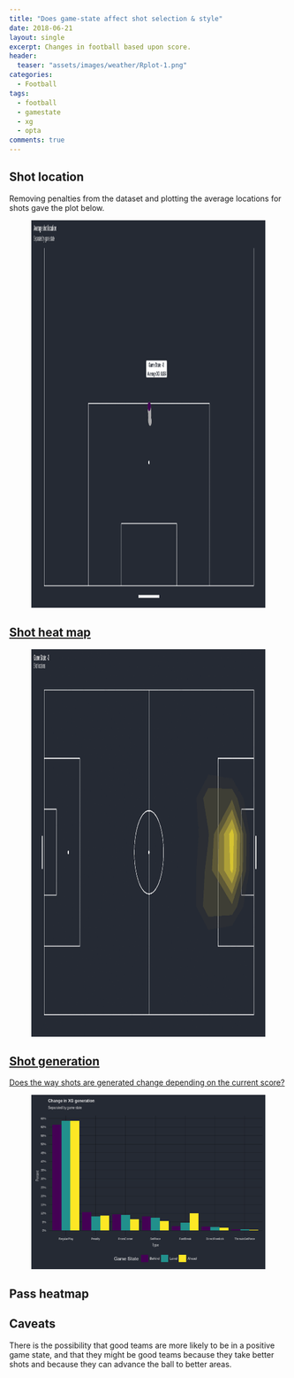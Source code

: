 ```yaml
---
title: "Does game-state affect shot selection & style"
date: 2018-06-21
layout: single
excerpt: Changes in football based upon score.
header:
  teaser: "assets/images/weather/Rplot-1.png"
categories:
  - Football
tags:
  - football
  - gamestate
  - xg
  - opta
comments: true
---
```


## Shot location
Removing penalties from the dataset and plotting the average locations for shots gave the plot below.
<figure class='centre'>
	<a href="/assets/images/avgshot.gif"><img src="/assets/images/avgshot.gif" width='1220' height='700'/>
</figure>
	
## Shot heat map
<figure class='centre'>
	<a href="/assets/images/gamestatelocation.gif"><img src="/assets/images/gamestatelocation.gif" width='1220' height='700'/>
</figure>

## Shot generation
Does the way shots are generated change depending on the current score?

<figure class='centre'>
	<a href="/assets/images/buildup.png"><img src="/assets/images/buildup.png"></a>
</figure>

## Pass heatmap

## Caveats
There is the possibility that good teams are more likely to be in a positive game state, and that they might be good teams because they take better shots and because they can advance the ball to better areas.
